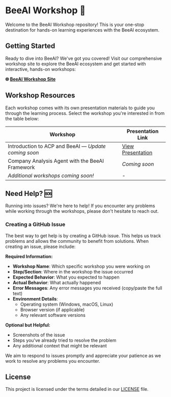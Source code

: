 # BeeAI Workshop 🐝

Welcome to the BeeAI Workshop repository! This is your one-stop destination for hands-on learning experiences with the BeeAI ecosystem.

## Getting Started

Ready to dive into BeeAI? We've got you covered! Visit our comprehensive workshop site to explore the BeeAI ecosystem and get started with interactive, hands-on workshops:

**🌐 [BeeAI Workshop Site](https://ibm.github.io/beeai-workshop/)**

## Workshop Resources

Each workshop comes with its own presentation materials to guide you through the learning process. Select the workshop you're interested in from the table below:

| Workshop                                             | Presentation Link                                                                     |
|------------------------------------------------------|----------------------------------------------------------------------------------------|
| Introduction to ACP and BeeAI — *Update coming soon* | [View Presentation](https://ibm.box.com/v/acp-beeai-workshop-deck)                    |
| Company Analysis Agent with the BeeAI Framework      | *Coming soon*                                                                          |
| *Additional workshops coming soon!*                  | -                                                                                      |

## Need Help? 🆘

Running into issues? We're here to help! If you encounter any problems while working through the workshops, please don't hesitate to reach out.

### Creating a GitHub Issue

The best way to get help is by creating a GitHub issue. This helps us track problems and allows the community to benefit from solutions. When creating an issue, please include:

**Required Information:**

- **Workshop Name**: Which specific workshop you were working on
- **Step/Section**: Where in the workshop the issue occurred
- **Expected Behavior**: What you expected to happen
- **Actual Behavior**: What actually happened
- **Error Messages**: Any error messages you received (copy/paste the full text)
- **Environment Details**:
  - Operating system (Windows, macOS, Linux)
  - Browser version (if applicable)
  - Any relevant software versions

**Optional but Helpful:**

- Screenshots of the issue
- Steps you've already tried to resolve the problem
- Any additional context that might be relevant

We aim to respond to issues promptly and appreciate your patience as we work to resolve any problems you encounter.

## License

This project is licensed under the terms detailed in our [LICENSE](./LICENSE) file.
